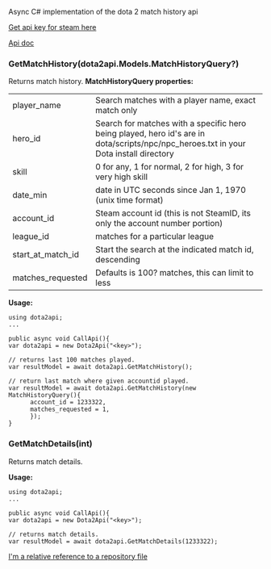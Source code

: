 Async C# implementation of the dota 2 match history api


[Get api key for steam here](http://steamcommunity.com/dev/apikey)

[Api doc](http://dev.dota2.com/showthread.php?t=47115)


<h3>GetMatchHistory(dota2api.Models.MatchHistoryQuery?)</h3>
Returns match history.
<strong>MatchHistoryQuery properties:</strong>
<table>
<tr>
<td>
player_name
</td>
<td>
Search matches with a player name, exact match only
</td>
</tr>
<tr>
<td>
hero_id
</td>
<td>
Search for matches with a specific hero being played, hero id's are in dota/scripts/npc/npc_heroes.txt in your Dota install directory
</td>
</tr>
<tr>
<td>
skill
</td>
<td>
0 for any, 1 for normal, 2 for high, 3 for very high skill
</td>
</tr>
<tr>
<td>
date_min
</td>
<td>
date in UTC seconds since Jan 1, 1970 (unix time format)
</td>
</tr>
<tr>
<td>
account_id
</td>
<td>
Steam account id (this is not SteamID, its only the account number portion)
</td>
</tr>
<tr>
<td>
league_id
</td>
<td>
matches for a particular league
</td>
</tr>
<tr>
<td>
start_at_match_id
</td>
<td>
Start the search at the indicated match id, descending
</td>
</tr>
<tr>
<td>
matches_requested
</td>
<td>
Defaults is 100? matches, this can limit to less
</td>
</tr>


</table>

<strong>Usage:</strong>
```
using dota2api;
...

public async void CallApi(){
var dota2api = new Dota2Api("<key>");

// returns last 100 matches played.
var resultModel = await dota2api.GetMatchHistory();  

// return last match where given accountid played.
var resultModel = await dota2api.GetMatchHistory(new MatchHistoryQuery(){ 
      account_id = 1233322,
      matches_requested = 1,
      });                                             
}
```

<h3>GetMatchDetails(int)</h3>
Returns match details.

<strong>Usage:</strong>
```
using dota2api;
...

public async void CallApi(){
var dota2api = new Dota2Api("<key>");

// returns match details.
var resultModel = await dota2api.GetMatchDetails(1233322);  

```


[I'm a relative reference to a repository file](dota2api/bin/Release/dota2api.dll)
